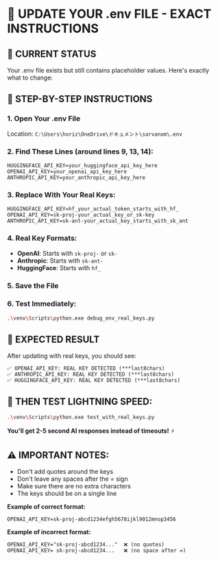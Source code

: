 # 🔧 UPDATE YOUR .env FILE - EXACT INSTRUCTIONS

## 📍 **CURRENT STATUS**
Your .env file exists but still contains placeholder values. Here's exactly what to change:

## 📝 **STEP-BY-STEP INSTRUCTIONS**

### 1. **Open Your .env File**
Location: `C:\Users\horiz\OneDrive\ドキュメント\sarvanom\.env`

### 2. **Find These Lines (around lines 9, 13, 14):**
```
HUGGINGFACE_API_KEY=your_huggingface_api_key_here
OPENAI_API_KEY=your_openai_api_key_here
ANTHROPIC_API_KEY=your_anthropic_api_key_here
```

### 3. **Replace With Your Real Keys:**
```
HUGGINGFACE_API_KEY=hf_your_actual_token_starts_with_hf_
OPENAI_API_KEY=sk-proj-your_actual_key_or_sk-key
ANTHROPIC_API_KEY=sk-ant-your_actual_key_starts_with_sk_ant
```

### 4. **Real Key Formats:**
- **OpenAI**: Starts with `sk-proj-` or `sk-`
- **Anthropic**: Starts with `sk-ant-`  
- **HuggingFace**: Starts with `hf_`

### 5. **Save the File**

### 6. **Test Immediately:**
```bash
.\venv\Scripts\python.exe debug_env_real_keys.py
```

## 🎯 **EXPECTED RESULT**
After updating with real keys, you should see:
```
✅ OPENAI_API_KEY: REAL KEY DETECTED (***last8chars)
✅ ANTHROPIC_API_KEY: REAL KEY DETECTED (***last8chars)  
✅ HUGGINGFACE_API_KEY: REAL KEY DETECTED (***last8chars)
```

## 🚀 **THEN TEST LIGHTNING SPEED:**
```bash
.\venv\Scripts\python.exe test_with_real_keys.py
```

**You'll get 2-5 second AI responses instead of timeouts!** ⚡

## ⚠️ **IMPORTANT NOTES:**
- Don't add quotes around the keys
- Don't leave any spaces after the = sign
- Make sure there are no extra characters
- The keys should be on a single line

**Example of correct format:**
```
OPENAI_API_KEY=sk-proj-abcd1234efgh5678ijkl9012mnop3456
```

**Example of incorrect format:**
```
OPENAI_API_KEY="sk-proj-abcd1234..."  ❌ (no quotes)
OPENAI_API_KEY= sk-proj-abcd1234...   ❌ (no space after =)
```
